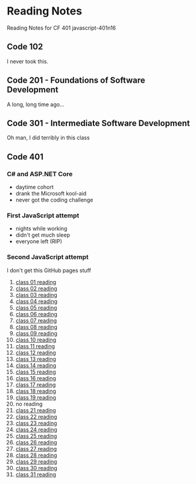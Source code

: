 # Reading Notes

Reading Notes for CF 401 javascript-401n16

## Code 102

I never took this.

## Code 201 - Foundations of Software Development

A long, long time ago...

## Code 301 - Intermediate Software Development

Oh man, I did terribly in this class

## Code 401

### C# and ASP.NET Core

- daytime cohort
- drank the Microsoft kool-aid
- never got the coding challenge

### First JavaScript attempt

- nights while working
- didn't get much sleep
- everyone left (RIP)

### Second JavaScript attempt

I don't get this GitHub pages stuff

1. [class 01 reading](class-01-reading.md)
2. [class 02 reading](class-02-reading.md)
3. [class 03 reading](class-03-reading.md)
4. [class 04 reading](class-04-reading.md)
5. [class 05 reading](class-05-reading.md)
6. [class 06 reading](class-06-reading.md)
7. [class 07 reading](class-07-reading.md)
8. [class 08 reading](class-08-reading.md)
9. [class 09 reading](class-09-reading.md)
10. [class 10 reading](class-10-reading.md)
11. [class 11 reading](class-11-reading.md)
12. [class 12 reading](class-12-reading.md)
13. [class 13 reading](class-13-reading.md)
14. [class 14 reading](class-14-reading.md)
15. [class 15 reading](class-15-reading.md)
16. [class 16 reading](class-16-reading.md)
17. [class 17 reading](class-17-reading.md)
18. [class 18 reading](class-18-reading.md)
19. [class 19 reading](class-19-reading.md)
20. no reading
21. [class 21 reading](class-21-reading.md)
22. [class 22 reading](class-22-reading.md)
23. [class 23 reading](class-23-reading.md)
24. [class 24 reading](class-24-reading.md)
25. [class 25 reading](class-25-reading.md)
26. [class 26 reading](class-26-reading.md)
27. [class 27 reading](class-27-reading.md)
28. [class 28 reading](class-28-reading.md)
29. [class 29 reading](class-29-reading.md)
30. [class 30 reading](class-30-reading.md)
31. [class 31 reading](class-31-reading.md)
